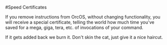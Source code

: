 #Speed Certificates

If you remove instructions from OrcOS, without changing functionality, you will receive a special certificate, telling the world how much time you've saved for a mega, giga, tera, etc. of invocations of your command. 

If it gets added back we burn it. Don't skin the cat, just give it a nice haircut. 